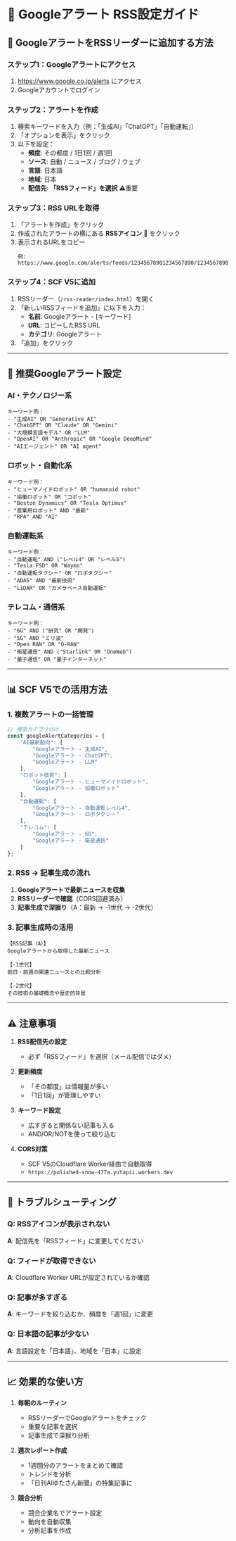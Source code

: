 # 📰 Googleアラート RSS設定ガイド

## 🎯 GoogleアラートをRSSリーダーに追加する方法

### ステップ1：Googleアラートにアクセス
1. https://www.google.co.jp/alerts にアクセス
2. Googleアカウントでログイン

### ステップ2：アラートを作成
1. 検索キーワードを入力（例：「生成AI」「ChatGPT」「自動運転」）
2. 「オプションを表示」をクリック
3. 以下を設定：
   - **頻度**: その都度 / 1日1回 / 週1回
   - **ソース**: 自動 / ニュース / ブログ / ウェブ
   - **言語**: 日本語
   - **地域**: 日本
   - **配信先**: **「RSSフィード」を選択** ⚠️重要

### ステップ3：RSS URLを取得
1. 「アラートを作成」をクリック
2. 作成されたアラートの横にある **RSSアイコン** 🔶 をクリック
3. 表示されるURLをコピー
   ```
   例: https://www.google.com/alerts/feeds/12345678901234567890/1234567890123456789
   ```

### ステップ4：SCF V5に追加
1. RSSリーダー（`/rss-reader/index.html`）を開く
2. 「新しいRSSフィードを追加」に以下を入力：
   - **名前**: Googleアラート - [キーワード]
   - **URL**: コピーしたRSS URL
   - **カテゴリ**: Googleアラート
3. 「追加」をクリック

---

## 🚀 推奨Googleアラート設定

### AI・テクノロジー系
```
キーワード例：
- "生成AI" OR "Generative AI"
- "ChatGPT" OR "Claude" OR "Gemini"
- "大規模言語モデル" OR "LLM"
- "OpenAI" OR "Anthropic" OR "Google DeepMind"
- "AIエージェント" OR "AI agent"
```

### ロボット・自動化系
```
キーワード例：
- "ヒューマノイドロボット" OR "humanoid robot"
- "協働ロボット" OR "コボット"
- "Boston Dynamics" OR "Tesla Optimus"
- "産業用ロボット" AND "最新"
- "RPA" AND "AI"
```

### 自動運転系
```
キーワード例：
- "自動運転" AND ("レベル4" OR "レベル5")
- "Tesla FSD" OR "Waymo"
- "自動運転タクシー" OR "ロボタクシー"
- "ADAS" AND "最新技術"
- "LiDAR" OR "カメラベース自動運転"
```

### テレコム・通信系
```
キーワード例：
- "6G" AND ("研究" OR "開発")
- "5G" AND "ミリ波"
- "Open RAN" OR "O-RAN"
- "衛星通信" AND ("Starlink" OR "OneWeb")
- "量子通信" OR "量子インターネット"
```

---

## 📊 SCF V5での活用方法

### 1. 複数アラートの一括管理
```javascript
// 推奨カテゴリ分け
const googleAlertCategories = {
    "AI最新動向": [
        "Googleアラート - 生成AI",
        "Googleアラート - ChatGPT",
        "Googleアラート - LLM"
    ],
    "ロボット技術": [
        "Googleアラート - ヒューマノイドロボット",
        "Googleアラート - 協働ロボット"
    ],
    "自動運転": [
        "Googleアラート - 自動運転レベル4",
        "Googleアラート - ロボタクシー"
    ],
    "テレコム": [
        "Googleアラート - 6G",
        "Googleアラート - 衛星通信"
    ]
};
```

### 2. RSS → 記事生成の流れ
1. **Googleアラートで最新ニュースを収集**
2. **RSSリーダーで確認**（CORS回避済み）
3. **記事生成で深掘り**（A：最新 → -1世代 → -2世代）

### 3. 記事生成時の活用
```
【RSS記事（A）】
Googleアラートから取得した最新ニュース

【-1世代】
前日・前週の関連ニュースとの比較分析

【-2世代】
その技術の基礎概念や歴史的背景
```

---

## ⚠️ 注意事項

1. **RSS配信先の設定**
   - 必ず「RSSフィード」を選択（メール配信ではダメ）

2. **更新頻度**
   - 「その都度」は情報量が多い
   - 「1日1回」が管理しやすい

3. **キーワード設定**
   - 広すぎると関係ない記事も入る
   - AND/OR/NOTを使って絞り込む

4. **CORS対策**
   - SCF V5のCloudflare Worker経由で自動取得
   - `https://polished-snow-477a.yutapii.workers.dev`

---

## 🔧 トラブルシューティング

### Q: RSSアイコンが表示されない
**A**: 配信先を「RSSフィード」に変更してください

### Q: フィードが取得できない
**A**: Cloudflare Worker URLが設定されているか確認

### Q: 記事が多すぎる
**A**: キーワードを絞り込むか、頻度を「週1回」に変更

### Q: 日本語の記事が少ない
**A**: 言語設定を「日本語」、地域を「日本」に設定

---

## 📈 効果的な使い方

1. **毎朝のルーティン**
   - RSSリーダーでGoogleアラートをチェック
   - 重要な記事を選択
   - 記事生成で深掘り分析

2. **週次レポート作成**
   - 1週間分のアラートをまとめて確認
   - トレンドを分析
   - 「日刊AIゆたさん新聞」の特集記事に

3. **競合分析**
   - 競合企業名でアラート設定
   - 動向を自動収集
   - 分析記事を作成